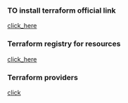 ### TO install terraform official link

[click_here](https://developer.hashicorp.com/terraform/tutorials/aws-get-started/install-cli)

### Terraform registry for resources 

[click_here](https://registry.terraform.io/?product_intent=terraform)


### Terraform providers 

[click](https://registry.terraform.io/browse/providers)


